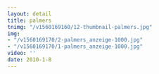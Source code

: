 ```yaml
---
layout: detail
title: palmers
tnimg: "/v1560169160/12-thumbnail-palmers.jpg"
img:
- "/v1560169170/2-palmers_anzeige-1000.jpg"
- "/v1560169170/1-palmers_anzeige-1000.jpg"
video: ''
date: 2010-1-8
---
```

